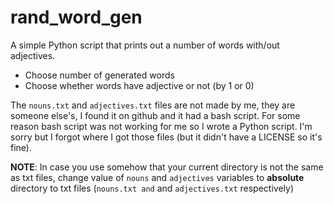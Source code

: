# rand_word_gen

A simple Python script that prints out a number of words with/out adjectives.

* Choose number of generated words
* Choose whether words have adjective or not (by 1 or 0)

The `nouns.txt` and `adjectives.txt` files are not made by me, they are someone else's, I found it on github and it had a bash script. For some reason bash script was not working for me so I wrote a Python script. I'm sorry but I forgot where I got those files (but it didn't have a LICENSE so it's fine).

**NOTE**: In case you use somehow that your current directory is not the same as txt files, change value of `nouns` and `adjectives` variables to **absolute** directory to txt files (`nouns.txt and` and `adjectives.txt` respectively)
